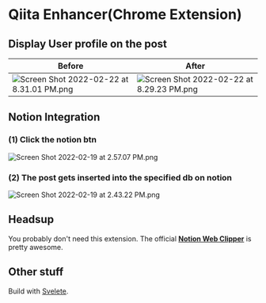 # Qiita Enhancer(Chrome Extension)

## Display User profile on the post

Before | After
--- | ---
![Screen Shot 2022-02-22 at 8.31.01 PM.png](https://qiita-image-store.s3.ap-northeast-1.amazonaws.com/0/258219/700f3198-0b91-b4ca-4d63-8952950b61ca.png) | ![Screen Shot 2022-02-22 at 8.29.23 PM.png](https://qiita-image-store.s3.ap-northeast-1.amazonaws.com/0/258219/56ca2ef5-1336-b13d-f417-3cd8836f1b94.png)

## Notion Integration

### (1) Click the notion btn
![Screen Shot 2022-02-19 at 2.57.07 PM.png](https://qiita-image-store.s3.ap-northeast-1.amazonaws.com/0/258219/dc3f5d7a-d7ab-3f81-3186-70294c30a230.png)


### (2) The post gets inserted into the specified db on notion
![Screen Shot 2022-02-19 at 2.43.22 PM.png](https://qiita-image-store.s3.ap-northeast-1.amazonaws.com/0/258219/15a35867-afa0-2bfc-5e30-243fbb95d127.png)

## Headsup

You probably don't need this extension.
The official __[Notion Web Clipper](https://www.notion.so/web-clipper)__
 is pretty awesome.

## Other stuff

Build with [Svelete](https://svelte.dev/blog/svelte-for-new-developers).